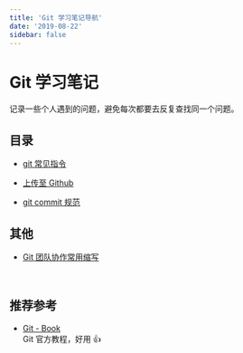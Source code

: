 ```yaml
---
title: 'Git 学习笔记导航'
date: '2019-08-22'
sidebar: false
---
```


# Git 学习笔记

记录一些个人遇到的问题，避免每次都要去反复查找同一个问题。

## 目录

- [git 常见指令](./git-command.md)

- [上传至 Github](./upload2github.md)

- [git commit 规范](./commit-standard.md)

## 其他

- [Git 团队协作常用缩写](./abbr.md)

<br>

## 推荐参考

- [Git - Book](https://git-scm.com/book/zh/v2)  
  Git 官方教程，好用 👍
